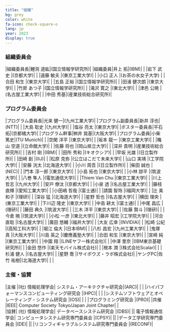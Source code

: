 ```yaml
---
title: "組織"
bg: grey
color: white
fa-icon: check-square-o
lang: jp
year: 2023
display: true
---
```

<a name="oc"></a>
### 組織委員会

|組織委員長|鯉渕 道紘|(国立情報学研究所)|
|組織委員|井上 拓|(IBM)|
| |岩下 武史	|(京都大学)|
| |遠藤 敏夫	|(東京工業大学)|
| |小口 正人      |(お茶の水女子大学)
| |合田 和生	|(東京大学)|
| |五島 正裕	|(国立情報学研究所)|
| |田浦 健次朗	|(東京大学)|
| |竹房 あつ子	|(国立情報学研究所)|
| |滝沢 寛之	|(東北大学)|
| |津邑 公暁      |(名古屋工業大学)|
| |中田 秀基|(産業技術総合研究所)|


<a name="pc"></a>
### プログラム委員会

|プログラム委員長|光来 健一|(九州工業大学)|
|プログラム副委員長|新井 淳也|(NTT)|
| |大島 聡史 |(九州大学)|
| |塩谷 亮太 |(東京大学)|
|ポスター委員長|平石 拓|(京都橘大学)|
|プログラム幹事|桝井 晃基|(大阪大学)|
|プログラム委員|小柴 篤史|(TU Munich)|
| |空閑 洋平 |(東京大学)|
| |坂本 龍一 |(東京工業大学)|
| |穐山 空道 |(立命館大学)|
| |佐藤 将也 |(岡山県立大学)|
| |深井 貴明 |(産業技術総合研究所)|
| |吉村 剛 |(IBM)|
| |田所 秀和 |(キオクシア)|
| |早坂 光雄 |(日立製作所)|
| |田崎 創 |(IIJ)|
| |松原 克弥 |(公立はこだて未来大学)|
| |山口 実靖 |(工学院大学)|
| |安藤 洸太 |(北海道大学)|
| |小川 周吾 |(日立製作所)|
| |柴田 誠也 |(NEC)|
| |門本 淳一郎 |(東京大学)|
| |小島 拓也 |(東京大学)|
| |小林 諒平 |(筑波大学)|
| |八巻 隼人 |(電気通信大学)|
| |Thiem Van Chu |(東京工業大学)|
| |川上 哲志 |(九州大学)|
| |安戸 僚汰 |(京都大学)|
| |小泉 透  |(名古屋工業大学)|
| |藤枝 直輝 |(愛知工業大学)|
| |小田嶋 哲哉 |(富士通)|
| |請園 智玲 |(福岡大学)|
| |辻 美和子 |(理研)|
| |深谷 猛 |(北海道大学)|
| |星野 哲也 |(名古屋大学)|
| |横田 理央 |(東京工業大学)|
| |下川辺 隆史 |(東京大学)|
| |中島 耕太 |(富士通)|
| |中尾 昌広 |(理研)|
| |藤田 典久 |(筑波大学)|
| |三木 洋平 |(東京大学)|
| |佐藤 賢斗 |(理研)|
| |今倉 暁 |(筑波大学)|
| |小松 一彦 |(東北大学)|
| |藤井 昭宏 |(工学院大学)|
| |河合 直聡 |(名古屋大学)|
| |廣田 悠輔 |(福井大学)|
| |大友 広幸 |(NVIDIA)|
| |松崎 公紀 |(高知工科大学)|
| |堀江 倫大 |(日本IBM)|
| |八杉 昌宏 |(九州工業大学)|
| |鬼塚 真 |(大阪大学)|
| |川島 英之 |(慶應義塾大学)|
| |合田 和生 |(東京大学)|
| |宮崎 純 |(東京工業大学)|
| |中園 翔 |(LINEヤフー株式会社)|
| |中澤 里奈 |(IBM東京基礎研究所)|
| |金田 悠作 |(楽天モバイル株式会社)|
| |根本 潤 |(株式会社Scalar)|
| |杉浦 健人 |(名古屋大学)|
| |星野 喬 |(サイボウズ・ラボ株式会社)|
|ヤングPC|佐竹 祐樹|(北海道大学)|
|
|



### 主催・協賛

|主催	|(社) 情報処理学会|	システム・アーキテクチャ研究会|(ARC)|
| | |ハイパフォーマンスコンピューティング研究会	|(HPC)|
| | |システムソフトウェアとオペレーティング・システム研究会	|(OS)|
| | |プログラミング研究会	|(PRO)|
|共催	|IEEE|	Computer Society Tokyo/Japan Joint Chapter| |	
|協賛|	(社) 情報処理学会|	データベースシステム研究会	|(DBS)|
|| 電子情報通信学会| コンピュータシステム研究専門委員会	|(CPSY)|
|| |データ工学研究専門委員会	|(DE)|
|| |リコンフィギャラブルシステム研究専門委員会	|(RECONF)|

